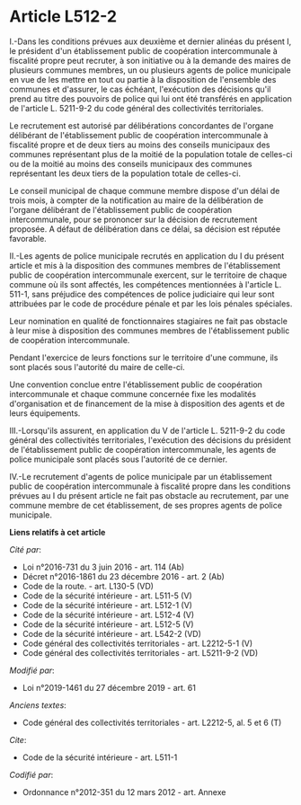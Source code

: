 # Article L512-2

I.-Dans les conditions prévues aux deuxième et dernier alinéas du présent I, le président d'un établissement public de
coopération intercommunale à fiscalité propre peut recruter, à son initiative ou à la demande des maires de plusieurs
communes membres, un ou plusieurs agents de police municipale en vue de les mettre en tout ou partie à la disposition de
l'ensemble des communes et d'assurer, le cas échéant, l'exécution des décisions qu'il prend au titre des pouvoirs de police
qui lui ont été transférés en application de l'article L. 5211-9-2 du code général des collectivités territoriales.

Le recrutement est autorisé par délibérations concordantes de l'organe délibérant de l'établissement public de coopération
intercommunale à fiscalité propre et de deux tiers au moins des conseils municipaux des communes représentant plus de la
moitié de la population totale de celles-ci ou de la moitié au moins des conseils municipaux des communes représentant les
deux tiers de la population totale de celles-ci.

Le conseil municipal de chaque commune membre dispose d'un délai de trois mois, à compter de la notification au maire de la
délibération de l'organe délibérant de l'établissement public de coopération intercommunale, pour se prononcer sur la
décision de recrutement proposée. A défaut de délibération dans ce délai, sa décision est réputée favorable.

II.-Les agents de police municipale recrutés en application du I du présent article et mis à la disposition des communes
membres de l'établissement public de coopération intercommunale exercent, sur le territoire de chaque commune où ils sont
affectés, les compétences mentionnées à l'article L. 511-1, sans préjudice des compétences de police judiciaire qui leur sont
attribuées par le code de procédure pénale et par les lois pénales spéciales.

Leur nomination en qualité de fonctionnaires stagiaires ne fait pas obstacle à leur mise à disposition des communes membres
de l'établissement public de coopération intercommunale.

Pendant l'exercice de leurs fonctions sur le territoire d'une commune, ils sont placés sous l'autorité du maire de celle-ci.

Une convention conclue entre l'établissement public de coopération intercommunale et chaque commune concernée fixe les
modalités d'organisation et de financement de la mise à disposition des agents et de leurs équipements.

III.-Lorsqu'ils assurent, en application du V de l'article L. 5211-9-2 du code général des collectivités territoriales,
l'exécution des décisions du président de l'établissement public de coopération intercommunale, les agents de police
municipale sont placés sous l'autorité de ce dernier.

IV.-Le recrutement d'agents de police municipale par un établissement public de coopération intercommunale à fiscalité propre
dans les conditions prévues au I du présent article ne fait pas obstacle au recrutement, par une commune membre de cet
établissement, de ses propres agents de police municipale.

**Liens relatifs à cet article**

_Cité par_:

  - Loi n°2016-731 du 3 juin 2016 - art. 114 (Ab)
  - Décret n°2016-1861 du 23 décembre 2016 - art. 2 (Ab)
  - Code de la route. - art. L130-5 (VD)
  - Code de la sécurité intérieure - art. L511-5 (V)
  - Code de la sécurité intérieure - art. L512-1 (V)
  - Code de la sécurité intérieure - art. L512-4 (V)
  - Code de la sécurité intérieure - art. L512-5 (V)
  - Code de la sécurité intérieure - art. L542-2 (VD)
  - Code général des collectivités territoriales - art. L2212-5-1 (V)
  - Code général des collectivités territoriales - art. L5211-9-2 (VD)

_Modifié par_:

  - Loi n°2019-1461 du 27 décembre 2019 - art. 61

_Anciens textes_:

  - Code général des collectivités territoriales - art. L2212-5, al. 5 et 6 (T)

_Cite_:

  - Code de la sécurité intérieure - art. L511-1

_Codifié par_:

  - Ordonnance n°2012-351 du 12 mars 2012 - art. Annexe
